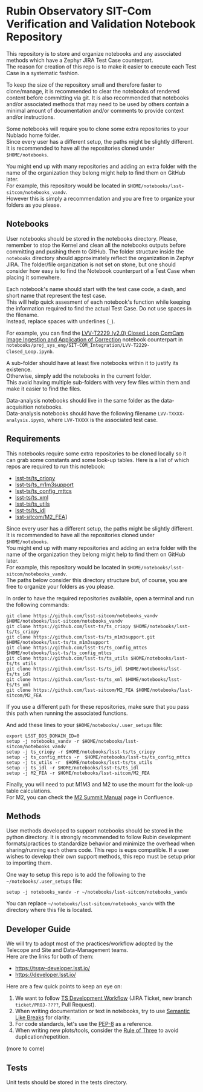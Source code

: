 # Rubin Observatory SIT-Com Verification and Validation Notebook Repository
This repository is to store and organize notebooks and any associated methods which have a Zephyr JIRA Test Case counterpart.  
The reason for creation of this repo is to make it easier to execute each Test Case in a systematic fashion.  

To keep the size of the repository small and therefore faster to clone/manage, it is recommended to clear the notebooks of rendered content before committing via git.
It is also recommended that notebooks and/or associated methods that may need to be used by others contain a minimal amount of documentation and/or comments to provide context and/or instructions.

Some notebooks will require you to clone some extra repositories to your Nublado home folder.  
Since every user has a different setup, the paths might be slightly different.  
It is recommended to have all the repositories cloned under `$HOME/notebooks`.  

You might end up with many repositories and adding an extra folder with the name of the organization they belong might help to find them on GitHub later.  
For example, this repository would be located in `$HOME/notebooks/lsst-sitcom/notebooks_vandv`.  
However this is simply a recommendation and you are free to organize your folders as you please.    


## Notebooks

User notebooks should be stored in the notebooks directory.
Please, remember to stop the Kernel and clean all the notebooks outputs before committing and pushing them to GitHub.
The folder structure inside the `notebooks` directory should approximately reflect the organization in Zephyr JIRA.
The folder/file organization is not set on stone, but one should consider how easy is to find the Notebook counterpart of a Test Case when placing it somewhere.

Each notebook's name should start with the test case code, a dash, and short name that represent the test case.  
This will help quick assesment of each notebook's function while keeping the information required to find the actual Test Case.
Do not use spaces in the filename.  
Instead, replace spaces with underlines (`_`).  

For example, you can find the [LVV-T2229 (v2.0) Closed Loop ComCam Image Ingestion and Application of Correction] notebook counterpart in `notebooks/proj_sys_eng/SIT-COM_Integration/LVV-T2229-Closed_Loop.ipynb`.  

A sub-folder should have at least five notebooks within it to justify its existence.  
Otherwise, simply add the notebooks in the current folder.  
This avoid having multiple sub-folders with very few files within them and make it easier to find the files.  

Data-analysis notebooks should live in the same folder as the data-acquisition notebooks.  
Data-analysis notebooks should have the following filename `LVV-TXXXX-analysis.ipynb`, where `LVV-TXXXX` is the associated test case.  

[LVV-T2229 (v2.0) Closed Loop ComCam Image Ingestion and Application of Correction]: https://jira.lsstcorp.org/secure/Tests.jspa#/testCase/LVV-T2229

## Requirements

This notebooks require some extra repositories to be cloned locally so it can grab some constants and some look-up tables.
Here is a list of which repos are required to run this notebook:

* [lsst-ts/ts_criopy]
* [lsst-ts/ts_m1m3support]
* [lsst-ts/ts_config_mttcs]
* [lsst-ts/ts_xml]
* [lsst-ts/ts_utils]
* [lsst-ts/ts_idl]
* [lsst-sitcom/M2_FEA]]

[lsst-ts/ts_criopy]: https://github.com/lsst-ts/ts_criopy 
[lsst-ts/ts_m1m3support]: https://github.com/lsst-ts/ts_m1m3support
[lsst-ts/ts_config_mttcs]: https://github.com/lsst-ts/ts_config_mttcs
[lsst-ts/ts_xml]: https://github.com/lsst-ts/ts_xml
[lsst-ts/ts_utils]:https://github.com/lsst-ts/ts_utils
[lsst-ts/ts_idl]:https://github.com/lsst-ts/ts_idl
[lsst-sitcom/M2_FEA]: https://github.com/lsst-sitcom/M2_FEA

Since every user has a different setup, the paths might be slightly different.  
It is recommended to have all the repositories cloned under `$HOME/notebooks`.  
You might end up with many repositories and adding an extra folder with the name of the organization they belong might help to find them on GitHub later.  
For example, this repository would be located in `$HOME/notebooks/lsst-sitcom/notebooks_vandv`.  
The paths below consider this directory structure but, of course, you are free to organize your folders as you please.

In order to have the required repositories available, open a terminal and run the following commands:

```
git clone https://github.com/lsst-sitcom/notebooks_vandv $HOME/notebooks/lsst-sitcom/notebooks_vandv
git clone https://github.com/lsst-ts/ts_criopy $HOME/notebooks/lsst-ts/ts_criopy
git clone https://github.com/lsst-ts/ts_m1m3support.git $HOME/notebooks/lsst-ts/ts_m1m3support
git clone https://github.com/lsst-ts/ts_config_mttcs $HOME/notebooks/lsst-ts/ts_config_mttcs
git clone https://github.com/lsst-ts/ts_utils $HOME/notebooks/lsst-ts/ts_utils
git clone https://github.com/lsst-ts/ts_idl $HOME/notebooks/lsst-ts/ts_idl
git clone https://github.com/lsst-ts/ts_xml $HOME/notebooks/lsst-ts/ts_xml
git clone https://github.com/lsst-sitcom/M2_FEA $HOME/notebooks/lsst-sitcom/M2_FEA
```

If you use a different path for these repositories, make sure that you pass this path when running the associated functions.  
  
And add these lines to your `$HOME/notebooks/.user_setups` file:  

```
export LSST_DDS_DOMAIN_ID=0
setup -j notebooks_vandv -r $HOME/notebooks/lsst-sitcom/notebooks_vandv
setup -j ts_criopy -r $HOME/notebooks/lsst-ts/ts_criopy
setup -j ts_config_mttcs -r  $HOME/notebooks/lsst-ts/ts_config_mttcs
setup -j ts_utils -r  $HOME/notebooks/lsst-ts/ts_utils
setup -j ts_idl -r $HOME/notebooks/lsst-ts/ts_idl
setup -j M2_FEA -r $HOME/notebooks/lsst-sitcom/M2_FEA
```

Finally, you will need to put M1M3 and M2 to use the mount for the look-up table calculations.  
For M2, you can check the [M2 Summit Manual] page in Confluence.

[M2 Summit Manual]: https://confluence.lsstcorp.org/display/LTS/Use+of+M2+EUI+on+Summit


## Methods

User methods developed to support notebooks should be stored in the python directory.
It is strongly recommended to follow Rubin development formats/practices to standardize behavior and minimize the overhead when sharing/running each others code.
This repo is eups compatible.
If a user wishes to develop their own support methods, this repo must be setup prior to importing them.

One way to setup this repo is to add the following to the `~/notebooks/.user_setups` file:

    setup -j notebooks_vandv -r ~/notebooks/lsst-sitcom/notebooks_vandv
    
You can replace `~/notebooks/lsst-sitcom/notebooks_vandv` with the directory where this file is located.


## Developer Guide

We will try to adopt most of the practices/workflow adopted by the Telecope and Site and Data-Management teams.  
Here are the links for both of them:  
  
- https://tssw-developer.lsst.io/  
- https://developer.lsst.io/  

Here are a few quick points to keep an eye on:  
  
1. We want to follow [TS Development Workflow] (JIRA Ticket, new branch `ticket/PROJ-????`, Pull Request).  
2. When writing documentation or text in notebooks, try to use [Semantic Like Breaks] for clarity.  
3. For code standards, let's use the [PEP-8] as a reference.  
4. When writing new plots/tools, consider the [Rule of Three] to avoid duplication/repetition.  

[TS Development Workflow]: https://tssw-developer.lsst.io/procedures/development_workflow.html#development-workflow
[Semantic Like Breaks]: https://sembr.org/
[PEP-8]: https://peps.python.org/pep-0008/
[Rule of Three]: https://en.wikipedia.org/wiki/Rule_of_three_(computer_programming)

(more to come)

## Tests

Unit tests should be stored in the tests directory.
